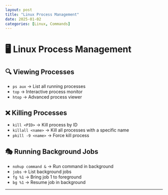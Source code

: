```yaml
---
layout: post
title: "Linux Process Management"
date: 2025-01-02
categories: [Linux, Commands]
---
```


# 🖥️ Linux Process Management

## 🔍 Viewing Processes
- `ps aux` → List all running processes
- `top` → Interactive process monitor
- `htop` → Advanced process viewer

## ❌ Killing Processes
- `kill <PID>` → Kill process by ID
- `killall <name>` → Kill all processes with a specific name
- `pkill -9 <name>` → Force kill process

## 🎭 Running Background Jobs
- `nohup command &` → Run command in background
- `jobs` → List background jobs
- `fg %1` → Bring job 1 to foreground
- `bg %1` → Resume job in background

---
